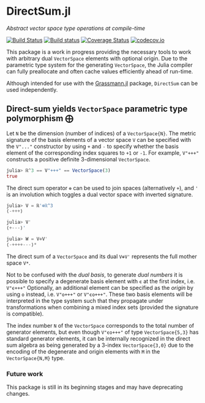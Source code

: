 # DirectSum.jl

*Abstract vector space type operations at compile-time*

[![Build Status](https://travis-ci.org/chakravala/DirectSum.jl.svg?branch=master)](https://travis-ci.org/chakravala/DirectSum.jl)
[![Build status](https://ci.appveyor.com/api/projects/status/ipaggdeq2f1509pl?svg=true)](https://ci.appveyor.com/project/chakravala/directsum-jl)
[![Coverage Status](https://coveralls.io/repos/chakravala/DirectSum.jl/badge.svg?branch=master&service=github)](https://coveralls.io/github/chakravala/DirectSum.jl?branch=master)
[![codecov.io](http://codecov.io/github/chakravala/DirectSum.jl/coverage.svg?branch=master)](http://codecov.io/github/chakravala/DirectSum.jl?branch=master)

This package is a work in progress providing the necessary tools to work with arbitrary dual `VectorSpace` elements with optional origin. Due to the parametric type system for the generating `VectorSpace`, the Julia compiler can fully preallocate and often cache values efficiently ahead of run-time.

Although intended for use with the [Grassmann.jl](https://github.com/chakravala/Grassmann.jl) package, `DirectSum` can be used independently.

## Direct-sum yields `VectorSpace` parametric type polymorphism ⨁

Let `N` be the dimension (number of indices) of a `VectorSpace{N}`.
The metric signature of the basis elements of a vector space `V` can be specified with the `V"..."` constructor by using `+` and `-` to specify whether the basis element of the corresponding index squares to `+1` or `-1`.
For example, `V"+++"` constructs a positive definite 3-dimensional `VectorSpace`.
```Julia
julia> ℝ^3 == V"+++" == VectorSpace(3)
true
```
The direct sum operator `⊕` can be used to join spaces (alternatively `+`), and `'` is an involution which toggles a dual vector space with inverted signature.
```Julia
julia> V = ℝ'⊕ℝ^3
⟨-+++⟩

julia> V'
⟨+---⟩'

julia> W = V⊕V'
⟨-++++---⟩*
```
The direct sum of a `VectorSpace` and its dual `V⊕V'` represents the full mother space `V*`.

Not to be confused with the *dual basis*, to generate *dual numbers* it is possible to specify a degenerate basis element with `ϵ` at the first index, i.e. `V"ϵ+++"`
Optionally, an additional element can be specified as the *origin* by using `o` instead, i.e. `V"o+++"` or `V"ϵo+++"`.
These two basis elements will be interpreted in the type system such that they propagate under transformations when combining a mixed index sets (provided the signature is compatible).

The index number `N` of the `VectorSpace` corresponds to the total number of generator elements, but even though `V"ϵo+++"` of type `VectorSpace{5,3}` has standard generator elements, it can be internally recognized in the direct sum algebra as being generated by a 3-index `VectorSpace{3,0}` due to the encoding of the degenerate and origin elements with `M` in the `VectorSpace{N,M}` type.

### Future work

This package is still in its beginning stages and may have deprecating changes.

